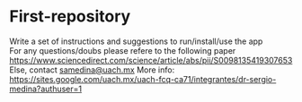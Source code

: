 # First-repository

Write a set of instructions and suggestions to run/install/use the app  
For any questions/doubs please refere to the following paper https://www.sciencedirect.com/science/article/abs/pii/S0098135419307653  
Else, contact samedina@uach.mx
More info: https://sites.google.com/uach.mx/uach-fcq-ca71/integrantes/dr-sergio-medina?authuser=1 
